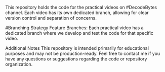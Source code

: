 This repository holds the code for the practical videos on #DecodeBytes channel. 
Each video has its own dedicated branch, allowing for clear version control and separation of concerns.

#Branching Strategy
Feature Branches: Each practical video has a dedicated branch where we develop and test the code for that specific video.

Additional Notes
This repository is intended primarily for educational purposes and may not be production-ready.
Feel free to contact me if you have any questions or suggestions regarding the code or repository organization.
